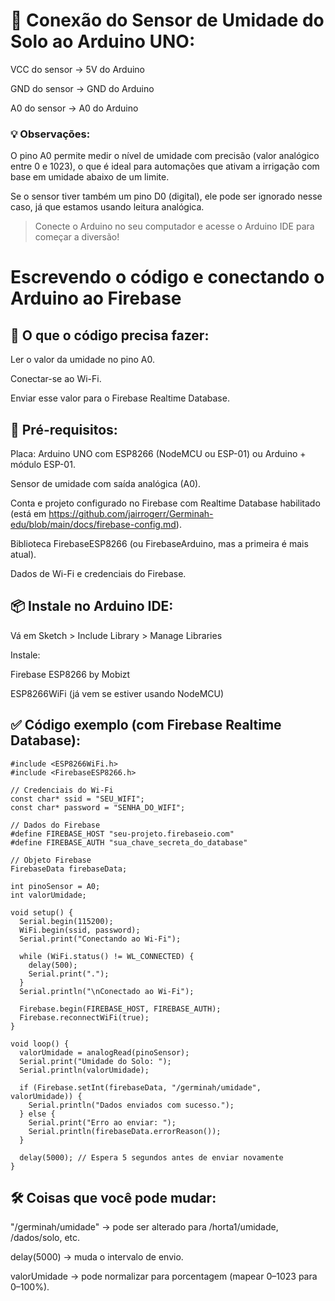 # 🔧 Conexão do Sensor de Umidade do Solo ao Arduino UNO:

VCC do sensor -> 5V do Arduino

GND do sensor -> GND do Arduino

A0 do sensor  -> A0 do Arduino

### 💡 Observações:

O pino A0 permite medir o nível de umidade com precisão (valor analógico entre 0 e 1023), o que é ideal para automações que ativam a irrigação com base em umidade abaixo de um limite.

Se o sensor tiver também um pino D0 (digital), ele pode ser ignorado nesse caso, já que estamos usando leitura analógica.

>Conecte o Arduino no seu computador e acesse o Arduino IDE para começar a diversão!

# Escrevendo o código e conectando o Arduino ao Firebase

## 🧠 O que o código precisa fazer:
Ler o valor da umidade no pino A0.

Conectar-se ao Wi-Fi.

Enviar esse valor para o Firebase Realtime Database.

## 🧰 Pré-requisitos:
Placa: Arduino UNO com ESP8266 (NodeMCU ou ESP-01) ou Arduino + módulo ESP-01.

Sensor de umidade com saída analógica (A0).

Conta e projeto configurado no Firebase com Realtime Database habilitado (está em https://github.com/jairrogerr/Germinah-edu/blob/main/docs/firebase-config.md).

Biblioteca FirebaseESP8266 (ou FirebaseArduino, mas a primeira é mais atual).

Dados de Wi-Fi e credenciais do Firebase.

## 📦 Instale no Arduino IDE:
Vá em Sketch > Include Library > Manage Libraries

Instale:

Firebase ESP8266 by Mobizt

ESP8266WiFi (já vem se estiver usando NodeMCU)

## ✅ Código exemplo (com Firebase Realtime Database):
```
#include <ESP8266WiFi.h>
#include <FirebaseESP8266.h>

// Credenciais do Wi-Fi
const char* ssid = "SEU_WIFI";
const char* password = "SENHA_DO_WIFI";

// Dados do Firebase
#define FIREBASE_HOST "seu-projeto.firebaseio.com"
#define FIREBASE_AUTH "sua_chave_secreta_do_database"

// Objeto Firebase
FirebaseData firebaseData;

int pinoSensor = A0;
int valorUmidade;

void setup() {
  Serial.begin(115200);
  WiFi.begin(ssid, password);
  Serial.print("Conectando ao Wi-Fi");

  while (WiFi.status() != WL_CONNECTED) {
    delay(500);
    Serial.print(".");
  }
  Serial.println("\nConectado ao Wi-Fi");

  Firebase.begin(FIREBASE_HOST, FIREBASE_AUTH);
  Firebase.reconnectWiFi(true);
}

void loop() {
  valorUmidade = analogRead(pinoSensor);
  Serial.print("Umidade do Solo: ");
  Serial.println(valorUmidade);

  if (Firebase.setInt(firebaseData, "/germinah/umidade", valorUmidade)) {
    Serial.println("Dados enviados com sucesso.");
  } else {
    Serial.print("Erro ao enviar: ");
    Serial.println(firebaseData.errorReason());
  }

  delay(5000); // Espera 5 segundos antes de enviar novamente
}
```

## 🛠️ Coisas que você pode mudar:
"/germinah/umidade" → pode ser alterado para /horta1/umidade, /dados/solo, etc.

delay(5000) → muda o intervalo de envio.

valorUmidade → pode normalizar para porcentagem (mapear 0–1023 para 0–100%).